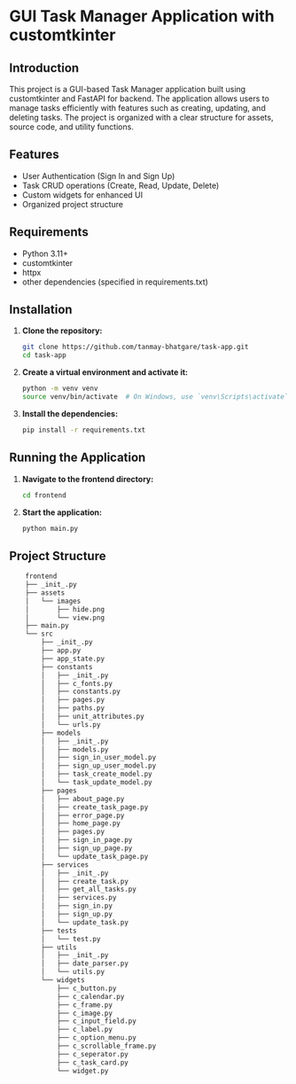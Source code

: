 # GUI Task Manager Application with customtkinter

## Introduction

This project is a GUI-based Task Manager application built using customtkinter and FastAPI for backend. The application allows users to manage tasks efficiently with features such as creating, updating, and deleting tasks. The project is organized with a clear structure for assets, source code, and utility functions.

## Features

- User Authentication (Sign In and Sign Up)
- Task CRUD operations (Create, Read, Update, Delete)
- Custom widgets for enhanced UI
- Organized project structure

## Requirements

- Python 3.11+
- customtkinter
- httpx
- other dependencies (specified in requirements.txt)

## Installation

1. **Clone the repository:**

   ```bash
   git clone https://github.com/tanmay-bhatgare/task-app.git
   cd task-app
   ```

2. **Create a virtual environment and activate it:**

   ```bash
   python -m venv venv
   source venv/bin/activate  # On Windows, use `venv\Scripts\activate`
   ```

3. **Install the dependencies:**

   ```bash
   pip install -r requirements.txt
   ```

## Running the Application

1. **Navigate to the frontend directory:**

   ```bash
   cd frontend
   ```

2. **Start the application:**

   ```bash
   python main.py
   ```

## Project Structure

```bash
    frontend
    ├── _init_.py
    ├── assets
    │   └── images
    │       ├── hide.png
    │       └── view.png
    ├── main.py
    └── src
        ├── _init_.py
        ├── app.py
        ├── app_state.py
        ├── constants
        │   ├── _init_.py
        │   ├── c_fonts.py
        │   ├── constants.py
        │   ├── pages.py
        │   ├── paths.py
        │   ├── unit_attributes.py
        │   └── urls.py
        ├── models
        │   ├── _init_.py
        │   ├── models.py
        │   ├── sign_in_user_model.py
        │   ├── sign_up_user_model.py
        │   ├── task_create_model.py
        │   └── task_update_model.py
        ├── pages
        │   ├── about_page.py
        │   ├── create_task_page.py
        │   ├── error_page.py
        │   ├── home_page.py
        │   ├── pages.py
        │   ├── sign_in_page.py
        │   ├── sign_up_page.py
        │   └── update_task_page.py
        ├── services
        │   ├── _init_.py
        │   ├── create_task.py
        │   ├── get_all_tasks.py
        │   ├── services.py
        │   ├── sign_in.py
        │   ├── sign_up.py
        │   └── update_task.py
        ├── tests
        │   └── test.py
        ├── utils
        │   ├── _init_.py
        │   ├── date_parser.py
        │   └── utils.py
        └── widgets
            ├── c_button.py
            ├── c_calendar.py
            ├── c_frame.py
            ├── c_image.py
            ├── c_input_field.py
            ├── c_label.py
            ├── c_option_menu.py
            ├── c_scrollable_frame.py
            ├── c_seperator.py
            ├── c_task_card.py
            └── widget.py
```
